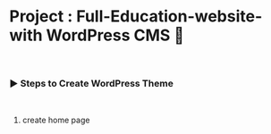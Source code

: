 # Project : Full-Education-website-with WordPress CMS 🌟

<br />

<h3 align="left">▶ Steps to Create WordPress Theme </h3><br />

1. create home page
